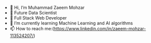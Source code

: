 - 👋 Hi, I’m Muhammad Zaeem Mohzar
- 👀 Future Data Scientist
- 👀 Full Stack Web Developer
- 🌱 I’m currently learning Machine Learning and AI algorithms
- 📫 How to reach me:(https://www.linkedin.com/in/zaeem-mohzar-113524207/)

<!---
zaeem246/zaeem246 is a ✨ special ✨ repository because its `README.md` (this file) appears on your GitHub profile.
You can click the Preview link to take a look at your changes.
--->

